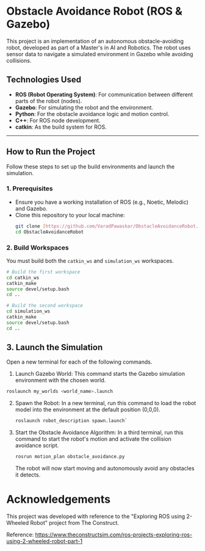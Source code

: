 # Obstacle Avoidance Robot (ROS & Gazebo)

This project is an implementation of an autonomous obstacle-avoiding robot, developed as part of a Master's in AI and Robotics. The robot uses sensor data to navigate a simulated environment in Gazebo while avoiding collisions.

## Technologies Used

* **ROS (Robot Operating System)**: For communication between different parts of the robot (nodes).
* **Gazebo**: For simulating the robot and the environment.
* **Python**: For the obstacle avoidance logic and motion control.
* **C++**: For ROS node development.
* **catkin**: As the build system for ROS.

---

##  How to Run the Project

Follow these steps to set up the build environments and launch the simulation.

### 1. Prerequisites

* Ensure you have a working installation of ROS (e.g., Noetic, Melodic) and Gazebo.
* Clone this repository to your local machine:
    ```bash
    git clone [https://github.com/VaradPawaskar/ObstacleAvoidanceRobot.git](https://github.com/VaradPawaskar/ObstacleAvoidanceRobot.git)
    cd ObstacleAvoidanceRobot
    ```

### 2. Build Workspaces

You must build both the `catkin_ws` and `simulation_ws` workspaces.

```bash
# Build the first workspace
cd catkin_ws
catkin_make
source devel/setup.bash
cd ..

# Build the second workspace
cd simulation_ws
catkin_make
source devel/setup.bash
cd ..
```
## 3. Launch the Simulation
Open a new terminal for each of the following commands.

1. Launch Gazebo World: This command starts the Gazebo simulation environment with the chosen world.
```bash
roslaunch my_worlds <world_name>.launch
```
2. Spawn the Robot: In a new terminal, run this command to load the robot model into the environment at the default position (0,0,0).
   ```bash
   roslaunch robot_description spawn.launch`
   ```
3. Start the Obstacle Avoidance Algorithm: In a third terminal, run this command to start the robot's motion and activate the collision avoidance script.
   ```bash
   rosrun motion_plan obstacle_avoidance.py
   ```
   The robot will now start moving and autonomously avoid any obstacles it detects.

# Acknowledgements
This project was developed with reference to the "Exploring ROS using 2-Wheeled Robot" project from The Construct.

Reference: https://www.theconstructsim.com/ros-projects-exploring-ros-using-2-wheeled-robot-part-1
